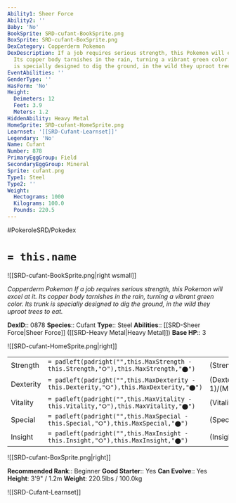 ```yaml
---
Ability1: Sheer Force
Ability2: ''
Baby: 'No'
BookSprite: SRD-cufant-BookSprite.png
BoxSprite: SRD-cufant-BoxSprite.png
DexCategory: Copperderm Pokemon
DexDescription: If a job requires serious strength, this Pokemon will excel at it.
  Its copper body tarnishes in the rain, turning a vibrant green color. Its trunk
  is specially designed to dig the ground, in the wild they uproot trees to eat.
EventAbilities: ''
GenderType: ''
HasForm: 'No'
Height:
  Deimeters: 12
  Feet: 3.9
  Meters: 1.2
HiddenAbility: Heavy Metal
HomeSprite: SRD-cufant-HomeSprite.png
Learnset: '[[SRD-Cufant-Learnset]]'
Legendary: 'No'
Name: Cufant
Number: 878
PrimaryEggGroup: Field
SecondaryEggGroup: Mineral
Sprite: cufant.png
Type1: Steel
Type2: ''
Weight:
  Hectograms: 1000
  Kilograms: 100.0
  Pounds: 220.5
---
```


#PokeroleSRD/Pokedex

# `= this.name`

![[SRD-cufant-BookSprite.png|right wsmall]]

*Copperderm Pokemon*
*If a job requires serious strength, this Pokemon will excel at it. Its copper body tarnishes in the rain, turning a vibrant green color. Its trunk is specially designed to dig the ground, in the wild they uproot trees to eat.*

**DexID**:: 0878
**Species**:: Cufant
**Type**:: Steel
**Abilities**:: [[SRD-Sheer Force|Sheer Force]] ([[SRD-Heavy Metal|Heavy Metal]])
**Base HP**:: 3

![[SRD-cufant-HomeSprite.png|right]]

|           |                                                                                        |                                          |
| --------- | -------------------------------------------------------------------------------------- | ---------------------------------------- |
| Strength  | `= padleft(padright("",this.MaxStrength - this.Strength,"⭘"),this.MaxStrength,"⬤")`    | (Strength::2)/(MaxStrength::5)   |
| Dexterity | `= padleft(padright("",this.MaxDexterity - this.Dexterity,"⭘"),this.MaxDexterity,"⬤")` | (Dexterity:: 1)/(MaxDexterity::3) |
| Vitality  | `= padleft(padright("",this.MaxVitality - this.Vitality,"⭘"),this.MaxVitality,"⬤")`    | (Vitality::2)/(MaxVitality::4)   |
| Special   | `= padleft(padright("",this.MaxSpecial - this.Special,"⭘"),this.MaxSpecial,"⬤")`       | (Special::1)/(MaxSpecial::3)     |
| Insight   | `= padleft(padright("",this.MaxInsight - this.Insight,"⭘"),this.MaxInsight,"⬤")`       | (Insight::2)/(MaxInsight::4)     |

![[SRD-cufant-BoxSprite.png|right]]

**Recommended Rank**:: Beginner
**Good Starter**:: Yes
**Can Evolve**:: Yes
**Height**: 3'9" / 1.2m
**Weight**: 220.5lbs / 100.0kg

![[SRD-Cufant-Learnset]]